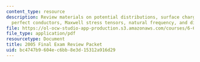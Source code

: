 ```yaml
---
content_type: resource
description: Review materials on potential distributions, surface charge densities,
  perfect conductors, Maxwell stress tensors, natural frequency, and displacement.
file: https://ol-ocw-studio-app-production.s3.amazonaws.com/courses/6-641-electromagnetic-fields-forces-and-motion-spring-2005/bc4747b9604ec6bb8e3d15312a916d29_finalsoln_s04.pdf
file_type: application/pdf
resourcetype: Document
title: 2005 Final Exam Review Packet
uid: bc4747b9-604e-c6bb-8e3d-15312a916d29
---
```

